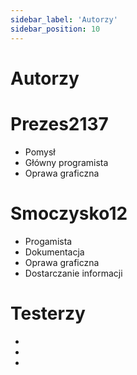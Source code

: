 ```yaml
---
sidebar_label: 'Autorzy'
sidebar_position: 10
---
```

# Autorzy 


# Prezes2137

* Pomysł
* Główny programista
* Oprawa graficzna

# Smoczysko12

* Progamista
* Dokumentacja
* Oprawa graficzna
* Dostarczanie informacji

# Testerzy

* 
* 
* 